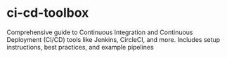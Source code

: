 # ci-cd-toolbox
Comprehensive guide to Continuous Integration and Continuous Deployment (CI/CD) tools like Jenkins, CircleCI, and more. Includes setup instructions, best practices, and example pipelines
